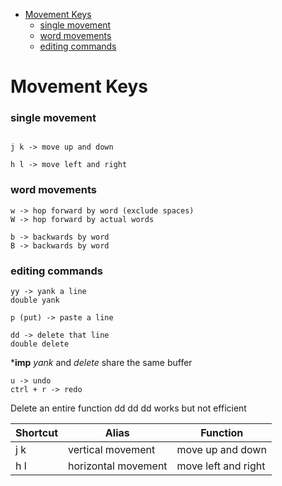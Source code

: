 
- [Movement Keys](#movement-keys)
    - [single movement](#single-movement)
    - [word movements](#word-movements)
    - [editing commands](#editing-commands)

# Movement Keys

### single movement

```js
```
```
j k -> move up and down
```

```
h l -> move left and right
```

### word movements

```
w -> hop forward by word (exclude spaces)
W -> hop forward by actual words 

b -> backwards by word
B -> backwards by word
```

### editing commands

```
yy -> yank a line
double yank

p (put) -> paste a line
```
```
dd -> delete that line
double delete
```
\***imp** *yank* and *delete* share the same buffer


```
u -> undo
ctrl + r -> redo
```

Delete an entire function
dd dd dd works but not efficient


| Shortcut | Alias             | Function         |
| -------- | ----------------- | ---------------- |
| j k      | vertical movement | move up and down |
|    h l      |horizontal movement                   |move left and right                  |
